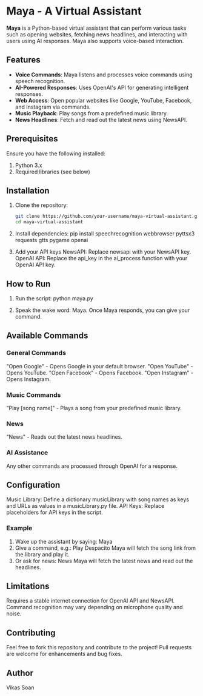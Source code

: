 # Maya - A Virtual Assistant

**Maya** is a Python-based virtual assistant that can perform various tasks such as opening websites, fetching news headlines, and interacting with users using AI responses. Maya also supports voice-based interaction.

## Features

- **Voice Commands**: Maya listens and processes voice commands using speech recognition.
- **AI-Powered Responses**: Uses OpenAI's API for generating intelligent responses.
- **Web Access**: Open popular websites like Google, YouTube, Facebook, and Instagram via commands.
- **Music Playback**: Play songs from a predefined music library.
- **News Headlines**: Fetch and read out the latest news using NewsAPI.

## Prerequisites

Ensure you have the following installed:

1. Python 3.x
2. Required libraries (see below)

## Installation

1. Clone the repository:
   ```bash
   git clone https://github.com/your-username/maya-virtual-assistant.git
   cd maya-virtual-assistant
2. Install dependencies:
   pip install speechrecognition webbrowser pyttsx3 requests gtts pygame openai
   
3. Add your API keys
   NewsAPI: Replace newsapi with your NewsAPI key.
   OpenAI API: Replace the api_key in the ai_process function with your OpenAI API key.
   
## How to Run

1. Run the script:
   python maya.py
   
2. Speak the wake word: Maya.
   Once Maya responds, you can give your command.

## Available Commands

### General Commands
   "Open Google" - Opens Google in your default browser.
   "Open YouTube" - Opens YouTube.
   "Open Facebook" - Opens Facebook.
   "Open Instagram" - Opens Instagram.
   
### Music Commands
   "Play [song name]" - Plays a song from your predefined music library.
   
### News
   "News" - Reads out the latest news headlines.

### AI Assistance
   Any other commands are processed through OpenAI for a response.
   
## Configuration
   Music Library: Define a dictionary musicLibrary with song names as keys and URLs as values in a musicLibrary.py file.
   API Keys: Replace placeholders for API keys in the script.
   
### Example

   1. Wake up the assistant by saying:
      Maya
   2. Give a command, e.g.:
      Play Despacito
      Maya will fetch the song link from the library and play it.
   3. Or ask for news:
      News
      Maya will fetch the latest news and read out the headlines.

## Limitations
   Requires a stable internet connection for OpenAI API and NewsAPI.
   Command recognition may vary depending on microphone quality and noise.
   
## Contributing
   Feel free to fork this repository and contribute to the project! Pull requests are welcome for enhancements and bug fixes.

## Author
   Vikas Soan
